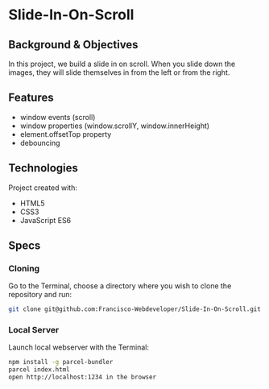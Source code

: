 # Slide-In-On-Scroll

## Background & Objectives
In this project, we build a slide in on scroll.
When you slide down the images, they will slide themselves in from the left or from the right.



## Features
* window events (scroll)
* window properties (window.scrollY, window.innerHeight)
* element.offsetTop property
* debouncing

## Technologies
Project created with:
* HTML5
* CSS3
* JavaScript ES6

## Specs

### Cloning
Go to the Terminal, choose a directory where you wish to clone the repository and run:
```bash
git clone git@github.com:Francisco-Webdeveloper/Slide-In-On-Scroll.git
```

### Local Server
Launch local webserver with the Terminal:
```bash
npm install -g parcel-bundler
parcel index.html
open http://localhost:1234 in the browser
